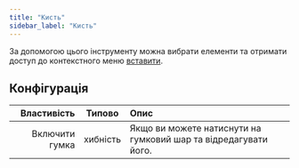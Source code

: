 ```yaml
---
title: "Кисть"
sidebar_label: "Кисть"
---
```



За допомогою цього інструменту можна вибрати елементи та отримати доступ до контекстного меню [вставити](../insert).

## Конфігурація

|    Властивість |  Типово  | Опис                                                            |
| --------------:|:--------:|:--------------------------------------------------------------- |
| Включити гумка | хибність | Якщо ви можете натиснути на гумковий шар та відредагувати його. |
